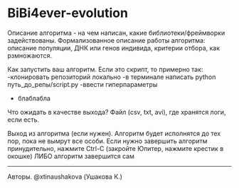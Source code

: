 # BiBi4ever-evolution

Описание алгоритма - на чем написан, какие библиотеки/фреймворки задействованы. 
Формализованное описание работы алгоритма: описание популяции, ДНК или генов индивида,
критерии отбора, как рзмножаются.

Как запустить ваш алгоритм. Если это скрипт, то примерно так:
-клонировать репозиторий локально
-в терминале написать python путь_до_репы/script.py
-ввести гиперпараметры
- блаблабла

Что ожидать в качестве выхода? Файл (csv, txt, avi), где хранятся логи, если есть.


Выход из алгоритма (если нужен). Алгоритм будет исполнятся до тех пор, пока не вымрут все особи.
Если нужно завершить алгоритм принудительно, нажмите Ctrl-C (закройте Юпитер, нажмите крестик в окошке)
ЛИБО алгоритм завершится сам

------
Авторы. @xtinaushakova (Ушакова К.)
